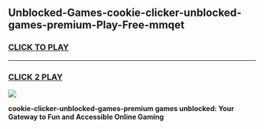 
## Unblocked-Games-cookie-clicker-unblocked-games-premium-Play-Free-mmqet
<h3>
<a href="https://premium76.site?title=cookie-clicker-unblocked-games-premium&ref=23A">CLICK TO PLAY</a></h3>
<hr>

<h3>
<a href="https://premium76.site?title=cookie-clicker-unblocked-games-premium&ref=23A">CLICK 2 PLAY</a>
  
</h3>

<a href="https://premium76.site?title=cookie-clicker-unblocked-games-premium&ref=23A"><img src="https://clearcache.store/games.png"></a>


**cookie-clicker-unblocked-games-premium games unblocked: Your Gateway to Fun and Accessible Online Gaming**

